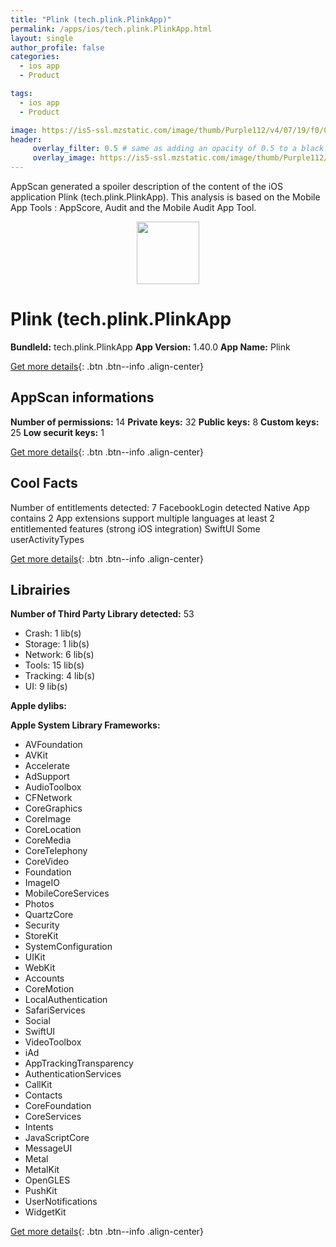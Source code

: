 ```yaml
---
title: "Plink (tech.plink.PlinkApp)"
permalink: /apps/ios/tech.plink.PlinkApp.html
layout: single
author_profile: false
categories: 
  - ios app 
  - Product 

tags: 
  - ios app 
  - Product 

image: https://is5-ssl.mzstatic.com/image/thumb/Purple112/v4/07/19/f0/0719f078-6b42-8dbd-8d46-c3194b37cce3/AppIcon-1x_U007emarketing-0-6-0-85-220.png/512x512bb.jpg
header: 
     overlay_filter: 0.5 # same as adding an opacity of 0.5 to a black background
     overlay_image: https://is5-ssl.mzstatic.com/image/thumb/Purple112/v4/07/19/f0/0719f078-6b42-8dbd-8d46-c3194b37cce3/AppIcon-1x_U007emarketing-0-6-0-85-220.png/512x512bb.jpg
---
```

AppScan generated a spoiler description of the content of the iOS application Plink (tech.plink.PlinkApp). This analysis is based on the Mobile App Tools : AppScore, Audit and the Mobile Audit App Tool.

  
  
<div style="text-align: center;"><img src="https://is5-ssl.mzstatic.com/image/thumb/Purple112/v4/07/19/f0/0719f078-6b42-8dbd-8d46-c3194b37cce3/AppIcon-1x_U007emarketing-0-6-0-85-220.png/512x512bb.jpg" width="100" height="100"></div>  
  
# Plink (tech.plink.PlinkApp

**BundleId:** tech.plink.PlinkApp
**App Version:** 1.40.0
**App Name:** Plink


[Get more details](/pricing.html){: .btn .btn--info .align-center}  
  
## AppScan informations 

**Number of permissions:** 14
**Private keys:** 32
**Public keys:** 8
**Custom keys:** 25
**Low securit keys:** 1
  
[Get more details](/pricing.html){: .btn .btn--info .align-center}

## Cool Facts

Number of entitlements detected: 7
FacebookLogin detected
Native App
contains 2 App extensions
support multiple languages
at least 2 entitlemented features (strong iOS integration)
SwiftUI
Some userActivityTypes
  
[Get more details](/pricing.html){: .btn .btn--info .align-center}

## Librairies 
**Number of Third Party Library detected:** 53
- Crash: 1 lib(s)
- Storage: 1 lib(s)
- Network: 6 lib(s)
- Tools: 15 lib(s)
- Tracking: 4 lib(s)
- UI: 9 lib(s)

**Apple dylibs:**


**Apple System Library Frameworks:**
- AVFoundation
- AVKit
- Accelerate
- AdSupport
- AudioToolbox
- CFNetwork
- CoreGraphics
- CoreImage
- CoreLocation
- CoreMedia
- CoreTelephony
- CoreVideo
- Foundation
- ImageIO
- MobileCoreServices
- Photos
- QuartzCore
- Security
- StoreKit
- SystemConfiguration
- UIKit
- WebKit
- Accounts
- CoreMotion
- LocalAuthentication
- SafariServices
- Social
- SwiftUI
- VideoToolbox
- iAd
- AppTrackingTransparency
- AuthenticationServices
- CallKit
- Contacts
- CoreFoundation
- CoreServices
- Intents
- JavaScriptCore
- MessageUI
- Metal
- MetalKit
- OpenGLES
- PushKit
- UserNotifications
- WidgetKit


  
[Get more details](/pricing.html){: .btn .btn--info .align-center}

